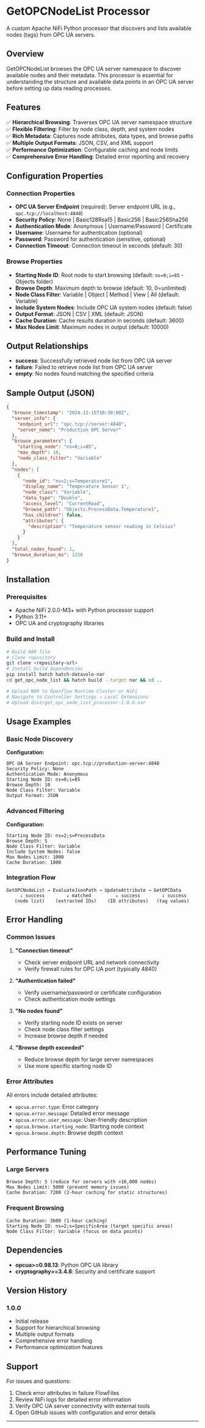 # GetOPCNodeList Processor

A custom Apache NiFi Python processor that discovers and lists available nodes (tags) from OPC UA servers.

## Overview

GetOPCNodeList browses the OPC UA server namespace to discover available nodes and their metadata. This processor is essential for understanding the structure and available data points in an OPC UA server before setting up data reading processes.

## Features

✅ **Hierarchical Browsing**: Traverses OPC UA server namespace structure  
✅ **Flexible Filtering**: Filter by node class, depth, and system nodes  
✅ **Rich Metadata**: Captures node attributes, data types, and browse paths  
✅ **Multiple Output Formats**: JSON, CSV, and XML support  
✅ **Performance Optimization**: Configurable caching and node limits  
✅ **Comprehensive Error Handling**: Detailed error reporting and recovery

## Configuration Properties

### Connection Properties
- **OPC UA Server Endpoint** (required): Server endpoint URL (e.g., `opc.tcp://localhost:4840`)
- **Security Policy**: None | Basic128Rsa15 | Basic256 | Basic256Sha256
- **Authentication Mode**: Anonymous | Username/Password | Certificate  
- **Username**: Username for authentication (optional)
- **Password**: Password for authentication (sensitive, optional)
- **Connection Timeout**: Connection timeout in seconds (default: 30)

### Browse Properties
- **Starting Node ID**: Root node to start browsing (default: `ns=0;i=85` - Objects folder)
- **Browse Depth**: Maximum depth to browse (default: 10, 0=unlimited)
- **Node Class Filter**: Variable | Object | Method | View | All (default: Variable)
- **Include System Nodes**: Include OPC UA system nodes (default: false)
- **Output Format**: JSON | CSV | XML (default: JSON)
- **Cache Duration**: Cache results duration in seconds (default: 3600)
- **Max Nodes Limit**: Maximum nodes in output (default: 10000)

## Output Relationships

- **success**: Successfully retrieved node list from OPC UA server
- **failure**: Failed to retrieve node list from OPC UA server  
- **empty**: No nodes found matching the specified criteria

## Sample Output (JSON)

```json
{
  "browse_timestamp": "2024-12-15T10:30:00Z",
  "server_info": {
    "endpoint_url": "opc.tcp://server:4840",
    "server_name": "Production OPC Server"
  },
  "browse_parameters": {
    "starting_node": "ns=0;i=85",
    "max_depth": 10,
    "node_class_filter": "Variable"
  },
  "nodes": [
    {
      "node_id": "ns=2;s=Temperature1",
      "display_name": "Temperature Sensor 1", 
      "node_class": "Variable",
      "data_type": "Double",
      "access_level": "CurrentRead",
      "browse_path": "Objects.ProcessData.Temperature1",
      "has_children": false,
      "attributes": {
        "description": "Temperature sensor reading in Celsius"
      }
    }
  ],
  "total_nodes_found": 1,
  "browse_duration_ms": 1250
}
```

## Installation

### Prerequisites
- Apache NiFi 2.0.0-M3+ with Python processor support
- Python 3.11+
- OPC UA and cryptography libraries

### Build and Install

```bash
# Build NAR file
# Clone repository
git clone <repository-url>
# Install build dependencies  
pip install hatch hatch-datavolo-nar
cd get_opc_node_list && hatch build --target nar && cd ..

# Upload NAR to Openflow Runtime Cluster or NiFi
# Navigate to Controller Settings → Local Extensions
# Upload dist/get_opc_node_list_processor-1.0.0.nar
```

## Usage Examples

### Basic Node Discovery

**Configuration:**
```
OPC UA Server Endpoint: opc.tcp://production-server:4840
Security Policy: None
Authentication Mode: Anonymous
Starting Node ID: ns=0;i=85
Browse Depth: 10
Node Class Filter: Variable
Output Format: JSON
```

### Advanced Filtering

**Configuration:**
```
Starting Node ID: ns=2;s=ProcessData
Browse Depth: 5
Node Class Filter: Variable
Include System Nodes: false
Max Nodes Limit: 1000
Cache Duration: 1800
```

### Integration Flow

```
GetOPCNodeList → EvaluateJsonPath → UpdateAttribute → GetOPCData
     ↓ success        ↓ matched         ↓ success        ↓ success
   (node list)    (extracted IDs)    (ID attributes)   (tag values)
```

## Error Handling

### Common Issues

1. **"Connection timeout"**
   - Check server endpoint URL and network connectivity
   - Verify firewall rules for OPC UA port (typically 4840)

2. **"Authentication failed"**
   - Verify username/password or certificate configuration
   - Check authentication mode settings

3. **"No nodes found"**
   - Verify starting node ID exists on server
   - Check node class filter settings
   - Increase browse depth if needed

4. **"Browse depth exceeded"** 
   - Reduce browse depth for large server namespaces
   - Use more specific starting node ID

### Error Attributes

All errors include detailed attributes:
- `opcua.error.type`: Error category
- `opcua.error.message`: Detailed error message  
- `opcua.error.user_message`: User-friendly description
- `opcua.browse.starting_node`: Starting node context
- `opcua.browse.depth`: Browse depth context

## Performance Tuning

### Large Servers
```
Browse Depth: 5 (reduce for servers with >10,000 nodes)
Max Nodes Limit: 5000 (prevent memory issues)
Cache Duration: 7200 (2-hour caching for static structures)
```

### Frequent Browsing
```
Cache Duration: 3600 (1-hour caching)
Starting Node ID: ns=2;s=SpecificArea (target specific areas)
Node Class Filter: Variable (focus on data points)
```

## Dependencies

- **opcua>=0.98.13**: Python OPC UA library
- **cryptography>=3.4.8**: Security and certificate support

## Version History

### 1.0.0
- Initial release
- Support for hierarchical browsing
- Multiple output formats
- Comprehensive error handling
- Performance optimization features

## Support

For issues and questions:
1. Check error attributes in failure FlowFiles
2. Review NiFi logs for detailed error information
3. Verify OPC UA server connectivity with external tools
4. Open GitHub issues with configuration and error details

---
